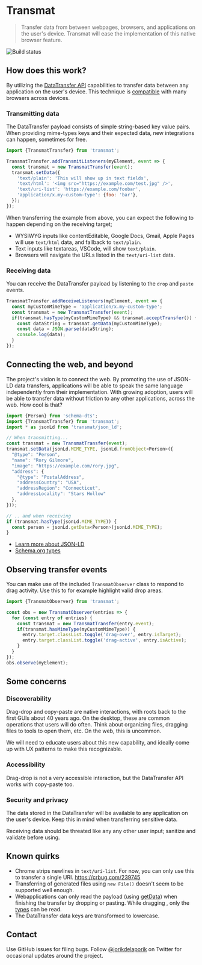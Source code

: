 # Transmat
> Transfer data from between webpages, browsers, and applications on the user's
> device. Transmat will ease the implementation of this native browser feature.

![Build status](https://github.com/google/transmat/actions/workflows/node.js.yml/badge.svg)

## How does this work?
By utilizing the [DataTransfer API](https://developer.mozilla.org/en-US/docs/Web/API/DataTransfer)
capabilities to transfer data between any application on the user's device. This
technique is [compatible](https://caniuse.com/mdn-api_datatransfer_setdata) with
many browsers across devices.

### Transmitting data
The DataTransfer payload consists of simple string-based key value pairs. When
providing mime-types keys and their expected data, new integrations can happen,
sometimes for free.

```js
import {TransmatTransfer} from 'transmat';

TransmatTransfer.addTransmitListeners(myElement, event => {
  const transmat = new TransmatTransfer(event);
  transmat.setData({
    'text/plain': 'This will show up in text fields',
    'text/html': '<img src="https://example.com/test.jpg" />',
    'text/uri-list': 'https://example.com/foobar',
    'application/x.my-custom-type': {foo: 'bar'},
  });
});
```

When transferring the example from above, you can expect the following to happen
depending on the receiving target;

- WYSIWYG inputs like contentEditable, Google Docs, Gmail, Apple Pages will use
  `text/html` data, and fallback to `text/plain`.
- Text inputs like textareas, VSCode, will show `text/plain`.
- Browsers will navigate the URLs listed in the `text/uri-list` data.

### Receiving data
You can receive the DataTransfer payload by listening to the `drop` and `paste`
events.

```js
TransmatTransfer.addReceiveListeners(myElement, event => {
  const myCustomMimeType = 'application/x.my-custom-type';
  const transmat = new TransmatTransfer(event);
  if(transmat.hasType(myCustomMimeType) && transmat.acceptTransfer()) {
    const dataString = transmat.getData(myCustomMimeType);
    const data = JSON.parse(dataString);
    console.log(data);
  }
});
```

## Connecting the web, and beyond
The project's vision is to connect the web. By promoting the use of JSON-LD data
transfers, applications will be able to speak the same language independently from
their implementation. With growing adoption, users will be able to transfer data
without friction to any other applications, across the web. How cool is that?

```js
import {Person} from 'schema-dts';
import {TransmatTransfer} from 'transmat';
import * as jsonLd from 'transmat/json_ld';

// When transmitting...
const transmat = new TransmatTransfer(event);
transmat.setData(jsonLd.MIME_TYPE, jsonLd.fromObject<Person>({
  "@type": "Person",
  "name": "Rory Gilmore",
  "image": "https://example.com/rory.jpg",
  "address": {
    "@type": "PostalAddress",
    "addressCountry": "USA",
    "addressRegion": "Connecticut",
    "addressLocality": "Stars Hollow"
  },
}));

// .. and when receiving
if (transmat.hasType(jsonLd.MIME_TYPE)) {
  const person = jsonLd.getData<Person>(jsonLd.MIME_TYPE);
}
```

- [Learn more about JSON-LD](https://json-ld.org/)
- [Schema.org types](https://schema.org/Thing)

## Observing transfer events
You can make use of the included `TransmatObserver` class to respond to drag
activity. Use this to for example highlight valid drop areas.

```js
import {TransmatObserver} from 'transmat';

const obs = new TransmatObserver(entries => {
  for (const entry of entries) {
    const transmat = new TransmatTransfer(entry.event);
    if(transmat.hasMimeType(myCustomMimeType)) {
      entry.target.classList.toggle('drag-over', entry.isTarget);
      entry.target.classList.toggle('drag-active', entry.isActive);
    }
  }
});
obs.observe(myElement);
```

## Some concerns
### Discoverability
Drag-drop and copy-paste are native interactions, with roots back to the first
GUIs about 40 years ago. On the desktop, these are common operations that users
will do often. Think about organizing files, dragging files to tools to open
them, etc. On the web, this is uncommon.

We will need to educate users about this new capability, and ideally come up
with UX patterns to make this recognizable.

### Accessibility
Drag-drop is not a very accessible interaction, but the DataTransfer API works
with copy-paste too.

### Security and privacy
The data stored in the DataTransfer will be available to any application on the
user's device. Keep this in mind when transferring sensitive data.

Receiving data should be threated like any any other user input; sanitize and
validate before using.

## Known quirks
- Chrome strips newlines in `text/uri-list`. For now, you can only use this to
  transfer a single URI. https://crbug.com/239745
- Transferring of generated files using `new File()` doesn't seem to be supported
  well enough.
- Webapplications can only read the payload (using
  [getData](https://developer.mozilla.org/en-US/docs/Web/API/DataTransfer/getData))
  when finishing the transfer by dropping or pasting. While dragging , only the
  [types](https://developer.mozilla.org/en-US/docs/Web/API/DataTransfer/types)
  can be read.
- The DataTransfer data keys are transformed to lowercase.

## Contact
Use GitHub issues for filing bugs. Follow
[@jorikdelaporik](https://twitter.com/jorikdelaporik) on Twitter for occasional
updates around the project.
